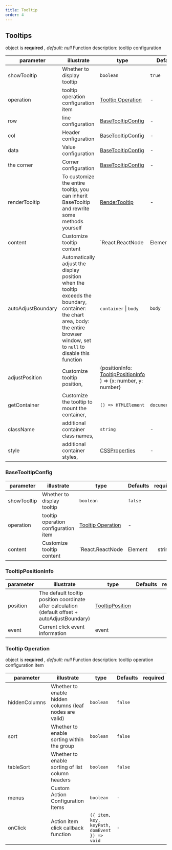```yaml
---
title: Tooltip
order: 4
---
```


## Tooltips

object is **required** , *default: null* Function description: tooltip configuration

| parameter          | illustrate                                                                                                                                                                          | type                                                                                       | Defaults        | required |
| ------------------ | ----------------------------------------------------------------------------------------------------------------------------------------------------------------------------------- | ------------------------------------------------------------------------------------------ | --------------- | :------: |
| showTooltip        | Whether to display tooltip                                                                                                                                                          | `boolean`                                                                                  | `true`          |          |
| operation          | tooltip operation configuration item                                                                                                                                                | [Tooltip Operation](#tooltipoperation)                                                     | -               |          |
| row                | line configuration                                                                                                                                                                  | [BaseTooltipConfig](#basetooltipconfig)                                                    | -               |          |
| col                | Header configuration                                                                                                                                                                | [BaseTooltipConfig](#basetooltipconfig)                                                    | -               |          |
| data               | Value configuration                                                                                                                                                                 | [BaseTooltipConfig](#basetooltipconfig)                                                    | -               |          |
| the corner         | Corner configuration                                                                                                                                                                | [BaseTooltipConfig](#basetooltipconfig)                                                    | -               |          |
| renderTooltip      | To customize the entire tooltip, you can inherit BaseTooltip and rewrite some methods yourself                                                                                      | [RenderTooltip](#rendertooltip)                                                            | -               |          |
| content            | Customize tooltip content                                                                                                                                                           | \`React.ReactNode                                                                          | Element         |  string  |
| autoAdjustBoundary | Automatically adjust the display position when the tooltip exceeds the boundary, container: the chart area, body: the entire browser window, set to `null` to disable this function | `container` \| `body`                                                                      | `body`          |          |
| adjustPosition     | Customize tooltip position,                                                                                                                                                         | (positionInfo: [TooltipPositionInfo](#tooltippositioninfo) ) => {x: number, y: number}     |                 |          |
| getContainer       | Customize the tooltip to mount the container,                                                                                                                                       | `() => HTMLElement`                                                                        | `document.body` |          |
| className          | additional container class names,                                                                                                                                                   | `string`                                                                                   | -               |          |
| style              | additional container styles,                                                                                                                                                        | [CSSProperties](https://developer.mozilla.org/en-US/docs/Web/CSS/CSS_Properties_Reference) | -               |          |

### BaseTooltipConfig

| parameter   | illustrate                           | type                                   | Defaults | required |
| ----------- | ------------------------------------ | -------------------------------------- | -------- | :------: |
| showTooltip | Whether to display tooltip           | `boolean`                              | `false`  |          |
| operation   | tooltip operation configuration item | [Tooltip Operation](#tooltipoperation) | -        |          |
| content     | Customize tooltip content            | \`React.ReactNode                      | Element  |  string  |

### TooltipPositionInfo

| parameter | illustrate                                                                                      | type                                | Defaults | required |
| --------- | ----------------------------------------------------------------------------------------------- | ----------------------------------- | -------- | :------: |
| position  | The default tooltip position coordinate after calculation (default offset + autoAdjustBoundary) | [TooltipPosition](#tooltipposition) |          |     ✓    |
| event     | Current click event information                                                                 | event                               |          |     ✓    |

### Tooltip Operation

object is **required** , *default: null* Function description: tooltip operation configuration item

| parameter     | illustrate                                              | type                                         | Defaults | required |
| ------------- | ------------------------------------------------------- | -------------------------------------------- | -------- | :------: |
| hiddenColumns | Whether to enable hidden columns (leaf nodes are valid) | `boolean`                                    | `false`  |          |
| sort          | Whether to enable sorting within the group              | `boolean`                                    | `false`  |          |
| tableSort     | Whether to enable sorting of list column headers        | `boolean`                                    | `false`  |          |
| menus         | Custom Action Configuration Items                       | `boolean`                                    | `-`      |          |
| onClick       | Action item click callback function                     | `({ item, key, keyPath, domEvent }) => void` | `-`      |          |
